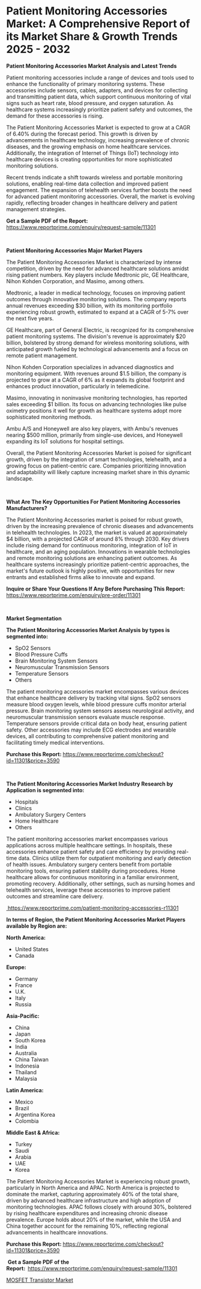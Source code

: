<p><h1>Patient Monitoring Accessories Market: A Comprehensive Report of its Market Share & Growth Trends 2025 - 2032</h1></p><p><strong>Patient Monitoring Accessories Market Analysis and Latest Trends</strong></p>
<p><p>Patient monitoring accessories include a range of devices and tools used to enhance the functionality of primary monitoring systems. These accessories include sensors, cables, adapters, and devices for collecting and transmitting patient data, which support continuous monitoring of vital signs such as heart rate, blood pressure, and oxygen saturation. As healthcare systems increasingly prioritize patient safety and outcomes, the demand for these accessories is rising.</p><p>The Patient Monitoring Accessories Market is expected to grow at a CAGR of 6.40% during the forecast period. This growth is driven by advancements in healthcare technology, increasing prevalence of chronic diseases, and the growing emphasis on home healthcare services. Additionally, the integration of Internet of Things (IoT) technology into healthcare devices is creating opportunities for more sophisticated monitoring solutions. </p><p>Recent trends indicate a shift towards wireless and portable monitoring solutions, enabling real-time data collection and improved patient engagement. The expansion of telehealth services further boosts the need for advanced patient monitoring accessories. Overall, the market is evolving rapidly, reflecting broader changes in healthcare delivery and patient management strategies.</p></p>
<p><strong>Get a Sample PDF of the Report:&nbsp;</strong> <a href="https://www.reportprime.com/enquiry/request-sample/11301?utm_campaign=3556&utm_medium=2&utm_source=Github&utm_content=ia&utm_term=20032025&utm_id=patient-monitoring-accessories">https://www.reportprime.com/enquiry/request-sample/11301</a></p>
<p>&nbsp;</p>
<p><strong>Patient Monitoring Accessories Major Market Players</strong></p>
<p><p>The Patient Monitoring Accessories Market is characterized by intense competition, driven by the need for advanced healthcare solutions amidst rising patient numbers. Key players include Medtronic plc, GE Healthcare, Nihon Kohden Corporation, and Masimo, among others.</p><p>Medtronic, a leader in medical technology, focuses on improving patient outcomes through innovative monitoring solutions. The company reports annual revenues exceeding $30 billion, with its monitoring portfolio experiencing robust growth, estimated to expand at a CAGR of 5-7% over the next five years.</p><p>GE Healthcare, part of General Electric, is recognized for its comprehensive patient monitoring systems. The division's revenue is approximately $20 billion, bolstered by strong demand for wireless monitoring solutions, with anticipated growth fueled by technological advancements and a focus on remote patient management.</p><p>Nihon Kohden Corporation specializes in advanced diagnostics and monitoring equipment. With revenues around $1.5 billion, the company is projected to grow at a CAGR of 6% as it expands its global footprint and enhances product innovation, particularly in telemedicine.</p><p>Masimo, innovating in noninvasive monitoring technologies, has reported sales exceeding $1 billion. Its focus on advancing technologies like pulse oximetry positions it well for growth as healthcare systems adopt more sophisticated monitoring methods.</p><p>Ambu A/S and Honeywell are also key players, with Ambu's revenues nearing $500 million, primarily from single-use devices, and Honeywell expanding its IoT solutions for hospital settings.</p><p>Overall, the Patient Monitoring Accessories Market is poised for significant growth, driven by the integration of smart technologies, telehealth, and a growing focus on patient-centric care. Companies prioritizing innovation and adaptability will likely capture increasing market share in this dynamic landscape.</p></p>
<p>&nbsp;</p>
<p><strong>What Are The Key Opportunities For Patient Monitoring Accessories Manufacturers?</strong></p>
<p><p>The Patient Monitoring Accessories market is poised for robust growth, driven by the increasing prevalence of chronic diseases and advancements in telehealth technologies. In 2023, the market is valued at approximately $4 billion, with a projected CAGR of around 8% through 2030. Key drivers include rising demand for continuous monitoring, integration of IoT in healthcare, and an aging population. Innovations in wearable technologies and remote monitoring solutions are enhancing patient outcomes. As healthcare systems increasingly prioritize patient-centric approaches, the market's future outlook is highly positive, with opportunities for new entrants and established firms alike to innovate and expand.</p></p>
<p><strong>Inquire or Share Your Questions If Any Before Purchasing This Report:</strong> <a href="https://www.reportprime.com/enquiry/pre-order/11301?utm_campaign=3556&utm_medium=2&utm_source=Github&utm_content=ia&utm_term=20032025&utm_id=patient-monitoring-accessories">https://www.reportprime.com/enquiry/pre-order/11301</a></p>
<p>&nbsp;</p>
<p><strong>Market Segmentation</strong></p>
<p><strong>The Patient Monitoring Accessories Market Analysis by types is segmented into:</strong></p>
<p><ul><li>SpO2 Sensors</li><li>Blood Pressure Cuffs</li><li>Brain Monitoring System Sensors</li><li>Neuromuscular Transmission Sensors</li><li>Temperature Sensors</li><li>Others</li></ul></p>
<p><p>The patient monitoring accessories market encompasses various devices that enhance healthcare delivery by tracking vital signs. SpO2 sensors measure blood oxygen levels, while blood pressure cuffs monitor arterial pressure. Brain monitoring system sensors assess neurological activity, and neuromuscular transmission sensors evaluate muscle response. Temperature sensors provide critical data on body heat, ensuring patient safety. Other accessories may include ECG electrodes and wearable devices, all contributing to comprehensive patient monitoring and facilitating timely medical interventions.</p></p>
<p><strong>Purchase this Report:&nbsp;</strong><a href="https://www.reportprime.com/checkout?id=11301&price=3590&utm_campaign=3556&utm_medium=2&utm_source=Github&utm_content=ia&utm_term=20032025&utm_id=patient-monitoring-accessories">https://www.reportprime.com/checkout?id=11301&price=3590</a></p>
<p>&nbsp;</p>
<p><strong>The Patient Monitoring Accessories Market Industry Research by Application is segmented into:</strong></p>
<p><ul><li>Hospitals</li><li>Clinics</li><li>Ambulatory Surgery Centers</li><li>Home Healthcare</li><li>Others</li></ul></p>
<p><p>The patient monitoring accessories market encompasses various applications across multiple healthcare settings. In hospitals, these accessories enhance patient safety and care efficiency by providing real-time data. Clinics utilize them for outpatient monitoring and early detection of health issues. Ambulatory surgery centers benefit from portable monitoring tools, ensuring patient stability during procedures. Home healthcare allows for continuous monitoring in a familiar environment, promoting recovery. Additionally, other settings, such as nursing homes and telehealth services, leverage these accessories to improve patient outcomes and streamline care delivery.</p></p>
<p><a href="https://www.reportprime.com/patient-monitoring-accessories-r11301?utm_campaign=3556&utm_medium=2&utm_source=Github&utm_content=ia&utm_term=20032025&utm_id=patient-monitoring-accessories">&nbsp;https://www.reportprime.com/patient-monitoring-accessories-r11301</a></p>
<p><strong>In terms of Region, the Patient Monitoring Accessories Market Players available by Region are:</strong></p>
<p>
    <p> <strong> North America: </strong>
        <ul>
            <li>United States</li>
            <li>Canada</li>
        </ul>
        </p> 
    <p> <strong> Europe: </strong>
        <ul>
            <li>Germany</li>
            <li>France</li>
            <li>U.K.</li>
            <li>Italy</li>
            <li>Russia</li>
        </ul>
        </p> 
    <p> <strong> Asia-Pacific: </strong>
        <ul>
            <li>China</li>
            <li>Japan</li>
            <li>South Korea</li>
            <li>India</li>
            <li>Australia</li>
            <li>China Taiwan</li>
            <li>Indonesia</li>
            <li>Thailand</li>
            <li>Malaysia</li>
        </ul>
        </p> 
    <p> <strong> Latin America: </strong>
        <ul>
            <li>Mexico</li>
            <li>Brazil</li>
            <li>Argentina Korea</li>
            <li>Colombia</li>
        </ul>
        </p> 
    <p> <strong> Middle East & Africa: </strong>
        <ul>
            <li>Turkey</li>
            <li>Saudi</li>
            <li>Arabia</li>
            <li>UAE</li>
            <li>Korea</li>
        </ul>
    </p>
    </p>
<p><p>The Patient Monitoring Accessories Market is experiencing robust growth, particularly in North America and APAC. North America is projected to dominate the market, capturing approximately 40% of the total share, driven by advanced healthcare infrastructure and high adoption of monitoring technologies. APAC follows closely with around 30%, bolstered by rising healthcare expenditures and increasing chronic disease prevalence. Europe holds about 20% of the market, while the USA and China together account for the remaining 10%, reflecting regional advancements in healthcare innovations.</p></p>
<p><strong>Purchase this Report: </strong><a href="https://www.reportprime.com/checkout?id=11301&price=3590&utm_campaign=3556&utm_medium=2&utm_source=Github&utm_content=ia&utm_term=20032025&utm_id=patient-monitoring-accessories">https://www.reportprime.com/checkout?id=11301&price=3590</a></p>
<p>&nbsp;<strong>Get a Sample PDF of the Report:&nbsp;&nbsp;</strong><a href="https://www.reportprime.com/enquiry/request-sample/11301?utm_campaign=3556&utm_medium=2&utm_source=Github&utm_content=ia&utm_term=20032025&utm_id=patient-monitoring-accessories">https://www.reportprime.com/enquiry/request-sample/11301</a></p>
<p><strong></strong></p>
<p><p><a href="https://github.com/chkrselia/Market-Research-Report-List-1/blob/main/mosfet-transistor-market.md?utm_campaign=3556&utm_medium=2&utm_source=Github&utm_content=ia&utm_term=20032025&utm_id=patient-monitoring-accessories">MOSFET Transistor Market</a></p></p>